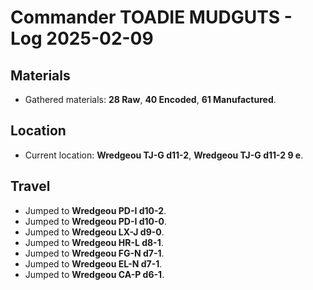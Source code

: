# Commander TOADIE MUDGUTS - Log 2025-02-09

## Materials
- Gathered materials: **28 Raw**, **40 Encoded**, **61 Manufactured**.

## Location
- Current location: **Wredgeou TJ-G d11-2**, **Wredgeou TJ-G d11-2 9 e**.

## Travel
- Jumped to **Wredgeou PD-I d10-2**.
- Jumped to **Wredgeou PD-I d10-0**.
- Jumped to **Wredgeou LX-J d9-0**.
- Jumped to **Wredgeou HR-L d8-1**.
- Jumped to **Wredgeou FG-N d7-1**.
- Jumped to **Wredgeou EL-N d7-1**.
- Jumped to **Wredgeou CA-P d6-1**.

